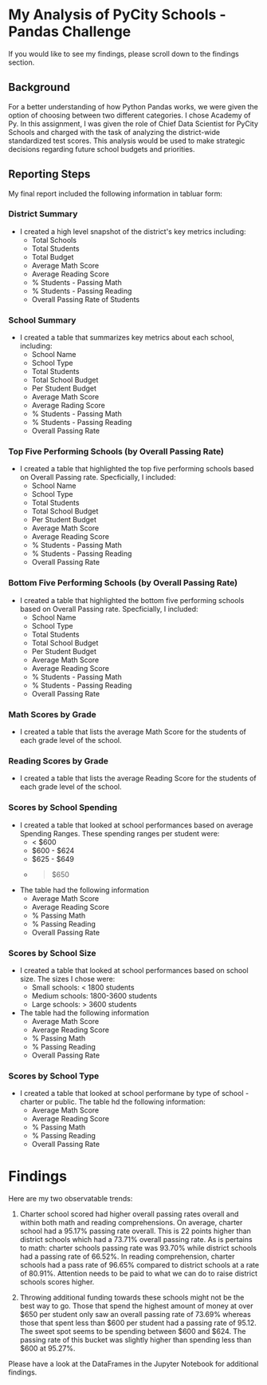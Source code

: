 # My Analysis of PyCity Schools - Pandas Challenge

If you would like to see my findings, please scroll down to the findings section.

## Background

For a better understanding of how Python Pandas works, we were given the option of choosing between two different categories.
I chose Academy of Py. In this assignment, I was given the role of Chief Data Scientist for PyCity Schools and charged with the task of analyzing the district-wide standardized test scores.
This analysis would be used to make strategic decisions regarding future school budgets and priorities.

## Reporting Steps

My final report included the following information in tabluar form:

### District Summary

- I created a high level snapshot of the district's key metrics including:
  - Total Schools
  - Total Students
  - Total Budget
  - Average Math Score
  - Average Reading Score
  - % Students - Passing Math
  - % Students - Passing Reading
  - Overall Passing Rate of Students

### School Summary

- I created a table that summarizes key metrics about each school, including:
  - School Name
  - School Type
  - Total Students
  - Total School Budget
  - Per Student Budget
  - Average Math Score
  - Average Rading Score
  - % Students - Passing Math
  - % Students - Passing Reading
  - Overall Passing Rate

### Top Five Performing Schools (by Overall Passing Rate)

- I created a table that highlighted the top five performing schools based on Overall Passing rate. Specficially, I included:
  - School Name
  - School Type
  - Total Students
  - Total School Budget
  - Per Student Budget
  - Average Math Score
  - Average Reading Score
  - % Students - Passing Math
  - % Students - Passing Reading
  - Overall Passing Rate

### Bottom Five Performing Schools (by Overall Passing Rate)

- I created a table that highlighted the bottom five performing schools based on Overall Passing rate. Specficially, I included:
  - School Name
  - School Type
  - Total Students
  - Total School Budget
  - Per Student Budget
  - Average Math Score
  - Average Reading Score
  - % Students - Passing Math
  - % Students - Passing Reading
  - Overall Passing Rate

### Math Scores by Grade

- I created a table that lists the average Math Score for the students of each grade level of the school.

### Reading Scores by Grade

- I created a table that lists the average Reading Score for the students of each grade level of the school.

### Scores by School Spending

- I created a table that looked at school performances based on average Spending Ranges. These spending ranges per student were:
  - < \$600
  - $600 - $624
  - $625 - $649
  - > \$650
- The table had the following information
  - Average Math Score
  - Average Reading Score
  - % Passing Math
  - % Passing Reading
  - Overall Passing Rate

### Scores by School Size

- I created a table that looked at school performances based on school size. The sizes I chose were:
  - Small schools: < 1800 students
  - Medium schools: 1800-3600 students
  - Large schools: > 3600 students
- The table had the following information
  - Average Math Score
  - Average Reading Score
  - % Passing Math
  - % Passing Reading
  - Overall Passing Rate

### Scores by School Type

- I created a table that looked at school performane by type of school - charter or public. The table hd the following information:
  - Average Math Score
  - Average Reading Score
  - % Passing Math
  - % Passing Reading
  - Overall Passing Rate

# Findings

Here are my two observatable trends:

1.  Charter school scored had higher overall passing rates overall and within both math and reading comprehensions. On average, charter school had a 95.17% passing rate overall. This is 22 points higher than district schools which had a 73.71% overall passing rate. As is pertains to math: charter schools passing rate was 93.70% while district schools had a passing rate of 66.52%. In reading comprehension, charter schools had a pass rate of 96.65% compared to district schools at a rate of 80.91%. Attention needs to be paid to what we can do to raise district schools scores higher.

2.  Throwing additional funding towards these schools might not be the best way to go. Those that spend the highest amount of money at over $650 per student only saw an overall passing rate of 73.69% whereas those that spent less than $600 per student had a passing rate of 95.12. The sweet spot seems to be spending between $600 and $624. The passing rate of this bucket was slightly higher than spending less than \$600 at 95.27%.

Please have a look at the DataFrames in the Jupyter Notebook for additional findings.
